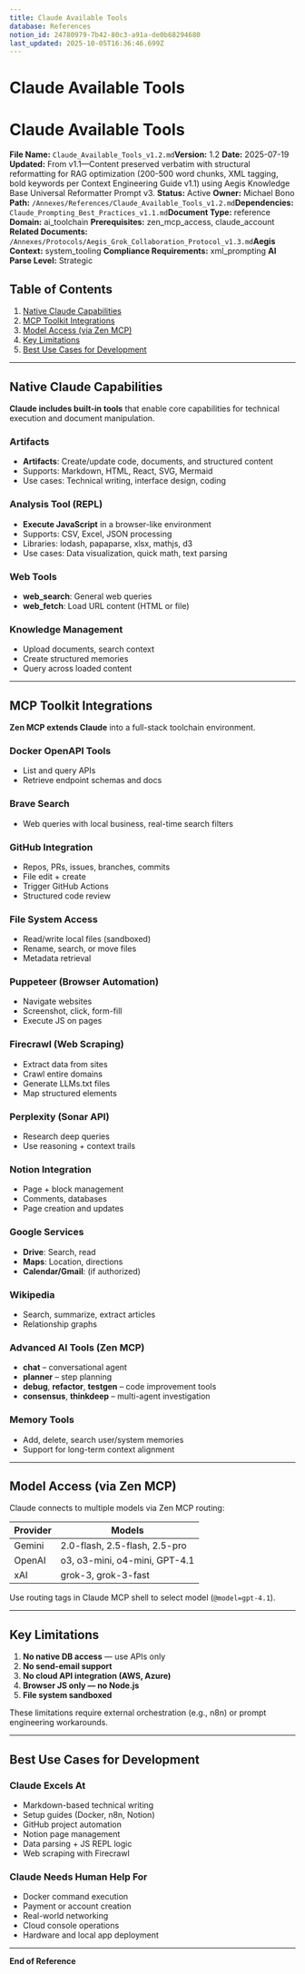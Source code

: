 ```yaml
---
title: Claude Available Tools
database: References
notion_id: 24780979-7b42-80c3-a91a-de0b68294680
last_updated: 2025-10-05T16:36:46.699Z
---
```


# Claude Available Tools


# Claude Available Tools


**File Name:** `Claude_Available_Tools_v1.2.md`**Version:** 1.2
**Date:** 2025-07-19
**Updated:** From v1.1—Content preserved verbatim with structural reformatting for RAG optimization (200-500 word chunks, XML tagging, bold keywords per Context Engineering Guide v1.1) using Aegis Knowledge Base Universal Reformatter Prompt v3.
**Status:** Active
**Owner:** Michael Bono
**Path:** `/Annexes/References/Claude_Available_Tools_v1.2.md`**Dependencies:** `Claude_Prompting_Best_Practices_v1.1.md`**Document Type:** reference
**Domain:** ai\_toolchain
**Prerequisites:** zen\_mcp\_access, claude\_account
**Related Documents:** `/Annexes/Protocols/Aegis_Grok_Collaboration_Protocol_v1.3.md`**Aegis Context:** system\_tooling
**Compliance Requirements:** xml\_prompting
**AI Parse Level:** Strategic


## Table of Contents

1. [Native Claude Capabilities](https://www.notion.so/238809797b42800ea6e4c1bd26f0188c?v=238809797b4280ac969e000c00cadd67&p=247809797b4280c3a91ade0b68294680&pm=s#native-claude-capabilities)
2. [MCP Toolkit Integrations](https://www.notion.so/238809797b42800ea6e4c1bd26f0188c?v=238809797b4280ac969e000c00cadd67&p=247809797b4280c3a91ade0b68294680&pm=s#mcp-toolkit-integrations)
3. [Model Access (via Zen MCP)](https://www.notion.so/238809797b42800ea6e4c1bd26f0188c?v=238809797b4280ac969e000c00cadd67&p=247809797b4280c3a91ade0b68294680&pm=s#model-access-via-zen-mcp)
4. [Key Limitations](https://www.notion.so/238809797b42800ea6e4c1bd26f0188c?v=238809797b4280ac969e000c00cadd67&p=247809797b4280c3a91ade0b68294680&pm=s#key-limitations)
5. [Best Use Cases for Development](https://www.notion.so/238809797b42800ea6e4c1bd26f0188c?v=238809797b4280ac969e000c00cadd67&p=247809797b4280c3a91ade0b68294680&pm=s#best-use-cases-for-development)

---


## Native Claude Capabilities


**Claude includes built-in tools** that enable core capabilities for technical execution and document manipulation.


### Artifacts

- **Artifacts**: Create/update code, documents, and structured content
- Supports: Markdown, HTML, React, SVG, Mermaid
- Use cases: Technical writing, interface design, coding

### Analysis Tool (REPL)

- **Execute JavaScript** in a browser-like environment
- Supports: CSV, Excel, JSON processing
- Libraries: lodash, papaparse, xlsx, mathjs, d3
- Use cases: Data visualization, quick math, text parsing

### Web Tools

- **web\_search**: General web queries
- **web\_fetch**: Load URL content (HTML or file)

### Knowledge Management

- Upload documents, search context
- Create structured memories
- Query across loaded content

---


## MCP Toolkit Integrations


**Zen MCP extends Claude** into a full-stack toolchain environment.


### Docker OpenAPI Tools

- List and query APIs
- Retrieve endpoint schemas and docs

### Brave Search

- Web queries with local business, real-time search filters

### GitHub Integration

- Repos, PRs, issues, branches, commits
- File edit + create
- Trigger GitHub Actions
- Structured code review

### File System Access

- Read/write local files (sandboxed)
- Rename, search, or move files
- Metadata retrieval

### Puppeteer (Browser Automation)

- Navigate websites
- Screenshot, click, form-fill
- Execute JS on pages

### Firecrawl (Web Scraping)

- Extract data from sites
- Crawl entire domains
- Generate LLMs.txt files
- Map structured elements

### Perplexity (Sonar API)

- Research deep queries
- Use reasoning + context trails

### Notion Integration

- Page + block management
- Comments, databases
- Page creation and updates

### Google Services

- **Drive**: Search, read
- **Maps**: Location, directions
- **Calendar/Gmail**: (if authorized)

### Wikipedia

- Search, summarize, extract articles
- Relationship graphs

### Advanced AI Tools (Zen MCP)

- **chat** – conversational agent
- **planner** – step planning
- **debug**, **refactor**, **testgen** – code improvement tools
- **consensus**, **thinkdeep** – multi-agent investigation

### Memory Tools

- Add, delete, search user/system memories
- Support for long-term context alignment

---


## Model Access (via Zen MCP)


<answer>


Claude connects to multiple models via Zen MCP routing:


</answer>


| Provider | Models                        |
| -------- | ----------------------------- |
| Gemini   | 2.0-flash, 2.5-flash, 2.5-pro |
| OpenAI   | o3, o3-mini, o4-mini, GPT-4.1 |
| xAI      | grok-3, grok-3-fast           |


<important>


Use routing tags in Claude MCP shell to select model (`@model=gpt-4.1`).


</important>


---


## Key Limitations

1. **No native DB access** — use APIs only
2. **No send-email support**
3. **No cloud API integration (AWS, Azure)**
4. **Browser JS only — no Node.js**
5. **File system sandboxed**

<thinking>


These limitations require external orchestration (e.g., n8n) or prompt engineering workarounds.


</thinking>


---


## Best Use Cases for Development


### Claude Excels At

- Markdown-based technical writing
- Setup guides (Docker, n8n, Notion)
- GitHub project automation
- Notion page management
- Data parsing + JS REPL logic
- Web scraping with Firecrawl

### Claude Needs Human Help For

- Docker command execution
- Payment or account creation
- Real-world networking
- Cloud console operations
- Hardware and local app deployment

---


**End of Reference**

